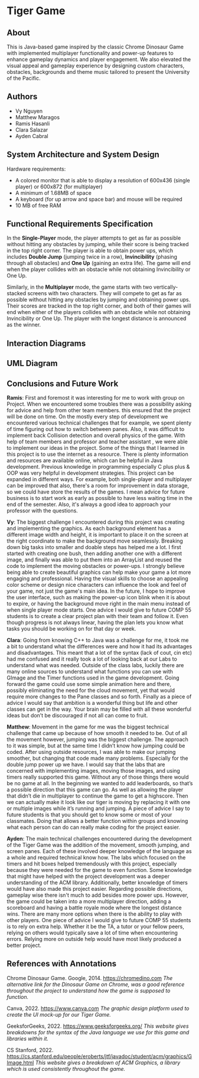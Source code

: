 # Tiger Game

## About
This is Java-based game inspired by the classic Chrome Dinosaur Game with implemented multiplayer functionality and power-up features to enhance gameplay dynamics and player engagement. We also elevated the visual appeal and gameplay experience by designing custom characters, obstacles, backgrounds and theme music tailored to present the University of the Pacific.

## Authors
- Vy Nguyen
- Matthew Maragos
- Ramis Hasanli
- Clara Salazar  
- Ayden Cabral

## System Architecture and System Design
Hardware requirements:
- A colored monitor that is able to display a resolution of 600x436 (single player) or 600x872 (for multiplayer)
- A minimum of 1.68MB of space
- A keyboard (for up arrow and space bar) and mouse will be required 
- 10 MB of free RAM

## Functional Requirements Specification
In the **Single-Player** mode, the player attempts to get as far as possible without hitting any obstacles by jumping, while their score is being tracked in the top right corner. The player is able to obtain power ups, which includes **Double Jump** (jumping twice in a row), **Invincibility** (phasing through all obstacles) and **One Up** (gaining an extra life). The game will end when the player collides with an obstacle while not obtaining Invincibility or One Up.

Similarly, in the **Multiplayer** mode, the game starts with two vertically-stacked screens with two characters. They will compete to get as far as possible without hitting any obstacles by jumping and obtaining power ups. Their scores are tracked in the top right corner, and both of their games will end when either of the players collides with an obstacle while not obtaining Invincibility or One Up. The player with the longest distance is announced as the winner.

## Interaction Diagrams


## UML Diagram

## Conclusions and Future Work  
**Ramis**: First and foremost it was interesting for me to work with  group on Project.  When we encountered some troubles there was a possibility asking for advice and help from other team members. this ensured that the project will be done on time. On the mostly every step of development  we encountered various technical challenges that for example, we spent plenty of time figuring out how to switch between panes.  Also, it was difficult to implement back Collision detection and overall physics of the game. With help of team members and professor and teacher assistant , we were able to  implement our ideas in the project.  Some of the things that I learned in this project is to use the internet as a resource. There is plenty information and resources are available online, which can be helpful in Java development.  Previous knowledge in programming especially C plus plus  & OOP was very helpful in development strategies.  This project can be expanded in different ways.  For example, both single-player and multiplayer can be improved that also, there's a room for improvement in  data storage,  so we could have store the results of the games.  I mean advice for future business is to start work as early as possible to have less waiting time in the end of the semester. Also, it's always a good idea to approach your professor with the questions.

**Vy**: The biggest challenge I encountered during this project was creating and implementing the graphics. As each background element has a different image width and height, it is important to place it on the screen at the right coordinate to make the background move seamlessly. Breaking down big tasks into smaller and doable steps has helped me a lot. I first started with creating one bush, then adding another one with a different image, and finally was able to put them into an ArrayList and reused the code to implement the moving obstacles or power-ups. I strongly believe being able to create beautiful graphics can help make your game a lot more engaging and professional. Having the visual skills to choose an appealing color scheme or design nice characters can influence the look and feel of your game, not just the game's main idea. In the future, I hope to improve the user interface, such as making the power-up icon blink when it is about to expire, or having the background move right in the main menu instead of when single player mode starts. One advice I would give to future COMP 55 students is to create a clear project plan with their team and follow it. Even though progress is not always linear, having the plan lets you know what tasks you should be working on for that day or week.

**Clara**: Going from knowing C++ to Java was a challenge for me, it took me a bit to understand what the differences were and how it had its advantages and disadvantages. This meant that a lot of the syntax (lack of cout, cin etc) had me confused and it really took a lot of looking back at our Labs to understand what was needed. Outside of the class labs, luckily there are many online sources to understand what functions you can use with GImage and the Timer functions used in the game development. Going forward the game could use some simple animation here and there, possibly eliminating the need for the cloud movement, yet that would require more changes to the Pane classes and so forth. Finally as a piece of advice I would say that ambition is a wonderful thing but life and other classes can get in the way. Your brain may be filled with all these wonderful ideas but don’t be discouraged if not all can come to fruit.

**Matthew**: Movement in the game for me was the biggest technical challenge that came up because of how smooth it needed to be.  Out of all the movement however, jumping was the biggest challenge.  The approach to it was simple, but at the same time I didn’t know how jumping could be coded.  After using outside resources, I was able to make our jumping smoother, but changing that code made many problems.  Especially for the double jump power up we have.  I would say that the labs that are concerned with implementing images, moving those images, and using timers really supported this game.  Without any of those things there would be no game at all.  In the beginning we wanted to add leaderboards, so that’s a possible direction that this game can go.  As well as allowing the player that didn’t die in multiplayer to continue the game to get a highscore.  Then we can actually make it look like our tiger is moving by replacing it with one or multiple images while it’s running and jumping.  A piece of advice I say to future students is that you should get to know some or most of your classmates.  Doing that allows a better function within groups and knowing what each person can do can really make coding for the project easier.

**Ayden**: The main technical challenges encountered during the development of the Tiger Game was the addition of the movement, smooth jumping, and screen panes. Each of these involved deeper knowledge of the language as a whole and required technical know how. The labs which focused on the timers and hit boxes helped tremendously with this project, especially because they were needed for the game to even function. Some knowledge that might have helped with the project development was a deeper understanding of the ACM library. Additionally, better knowledge of timers would have also made this project easier. Regarding possible directions, gameplay wise there isn't much to add besides more power ups. However, the game could be taken into a more multiplayer direction, adding a scoreboard and having a battle royale mode where the longest distance wins. There are many more options when there is the ability to play with other players. One piece of advice I would give to future COMP 55 students is to rely on extra help. Whether it be the TA, a tutor or your fellow peers, relying on others would typically save a lot of time when encountering errors. Relying more on outside help would have most likely produced a better project.

## References with Annotations
Chrome Dinosaur Game. Google, 2014. https://chromedino.com
*The alternative link for the Dinosaur Game on Chrome, was a good reference throughout the project to understand how the game is supposed to function.*

Canva, 2022. https://www.canva.com
*The graphic design platform used to create the UI mock-up for our Tiger Game.*

GeeksforGeeks, 2022. https://www.geeksforgeeks.org/
*This website gives breakdowns for the syntax of the Java language we use for this game and libraries within it.*

CS Stanford, 2022. https://cs.stanford.edu/people/eroberts/jtf/javadoc/student/acm/graphics/GImage.html
*This website gives a breakdown of ACM Graphics, a library which is used consistently throughout the game.*

